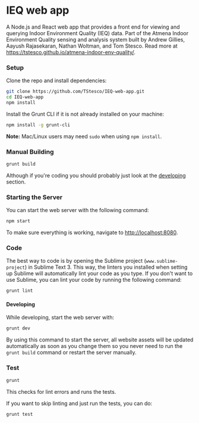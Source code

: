 # IEQ web app

A Node.js and React web app that provides a front end for viewing and querying Indoor Environment Quality (IEQ) data. Part of the Atmena Indoor Environment Quality sensing and analysis system built by Andrew Gillies, Aayush Rajasekaran, Nathan Woltman, and Tom Stesco. Read more at https://tstesco.github.io/atmena-indoor-env-quality/.

### Setup

Clone the repo and install dependencies:

```sh
git clone https://github.com/TStesco/IEQ-web-app.git
cd IEQ-web-app
npm install
```

Install the Grunt CLI if it is not already installed on your machine:

```sh
npm install -g grunt-cli
```

**Note:** Mac/Linux users may need `sudo` when using `npm install`.

### Manual Building

```sh
grunt build
```

Although if you're coding you should probably just look at the [developing](#developing) section.

### Starting the Server

You can start the web server with the following command:

```sh
npm start
```

To make sure everything is working, navigate to [http://localhost:8080](http://localhost:8080).

### Code

The best way to code is by opening the Sublime project (`www.sublime-project`) in Sublime Text 3. This way, the linters you installed when setting up Sublime will automatically lint your code as you type. If you don't want to use Sublime, you can lint your code by running the following command:

```sh
grunt lint
```

#### Developing

While developing, start the web server with:

```sh
grunt dev
```

By using this command to start the server, all website assets will be updated automatically as soon as you change them so you never need to run the `grunt build` command or restart the server manually.

### Test

```sh
grunt
```

This checks for lint errors and runs the tests.

If you want to skip linting and just run the tests, you can do:

```sh
grunt test
```
